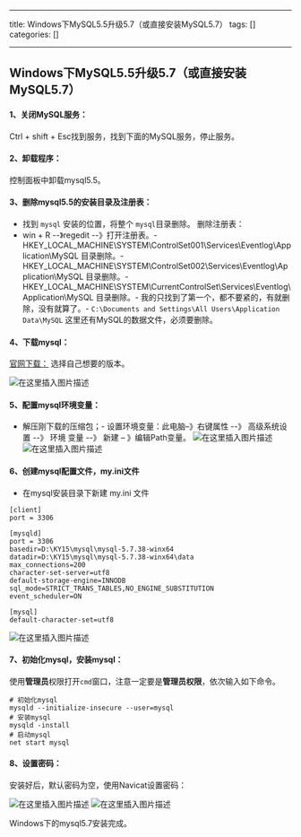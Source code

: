 
--- 
title:  Windows下MySQL5.5升级5.7（或直接安装MySQL5.7） 
tags: []
categories: [] 

---
## Windows下MySQL5.5升级5.7（或直接安装MySQL5.7）

#### 1、关闭MySQL服务：

Ctrl + shift + Esc找到服务，找到下面的MySQL服务，停止服务。

#### 2、卸载程序：

控制面板中卸载mysql5.5。

#### 3、删除mysql5.5的安装目录及注册表：
- 找到 `mysql` 安装的位置，将整个 `mysql`目录删除。
删除注册表：
- win + R --》regedit --》打开注册表。- HKEY_LOCAL_MACHINE\SYSTEM\ControlSet001\Services\Eventlog\Application\MySQL 目录删除。- HKEY_LOCAL_MACHINE\SYSTEM\ControlSet002\Services\Eventlog\Application\MySQL 目录删除。- HKEY_LOCAL_MACHINE\SYSTEM\CurrentControlSet\Services\Eventlog\Application\MySQL 目录删除。- 我的只找到了第一个，都不要紧的，有就删除，没有就算了。- `C:\Documents and Settings\All Users\Application Data\MySQL` 这里还有MySQL的数据文件，必须要删除。
#### 4、下载mysql：

[官网下载：]() 选择自己想要的版本。

<img src="https://img-blog.csdnimg.cn/10e361aa12a1409894f29e7a74377d6b.png#pic_center" alt="在这里插入图片描述">

#### 5、配置mysql环境变量：
- 解压刚下载的压缩包；- 设置环境变量：此电脑–》右键属性 --》 高级系统设置 --》 环境 变量 --》 新建 – 》编辑Path变量。
<img src="https://img-blog.csdnimg.cn/293c6d9200754d309f7593fbbf1b4b98.png#pic_center" alt="在这里插入图片描述"> <img src="https://img-blog.csdnimg.cn/15d645ba2c9c49dbaf1a37b9b325270c.png#pic_center" alt="在这里插入图片描述">

#### 6、创建mysql配置文件，my.ini文件
- 在mysql安装目录下新建 my.ini 文件
```
[client]
port = 3306
 
[mysqld]
port = 3306
basedir=D:\KY15\mysql\mysql-5.7.38-winx64
datadir=D:\KY15\mysql\mysql-5.7.38-winx64\data
max_connections=200
character-set-server=utf8
default-storage-engine=INNODB
sql_mode=STRICT_TRANS_TABLES,NO_ENGINE_SUBSTITUTION
event_scheduler=ON

[mysql]
default-character-set=utf8

```

<img src="https://img-blog.csdnimg.cn/092ece5f99ba4183ac94d9b1da8eba84.png#pic_center" alt="在这里插入图片描述">

#### 7、初始化mysql，安装mysql：

使用**管理员**权限打开`cmd`窗口，注意一定要是**管理员权限**，依次输入如下命令。

```
# 初始化mysql
mysqld --initialize-insecure --user=mysql
# 安装mysql
mysqld -install
# 启动mysql
net start mysql

```

#### 8、设置密码：

安装好后，默认密码为空，使用Navicat设置密码：

<img src="https://img-blog.csdnimg.cn/9e18031c36c14c5ca1c56ba217eeaa09.png#pic_center" alt="在这里插入图片描述"> <img src="https://img-blog.csdnimg.cn/48e83caacbe74740bdcd44d94460287d.png#pic_center" alt="在这里插入图片描述">

>  
 Windows下的mysql5.7安装完成。 

